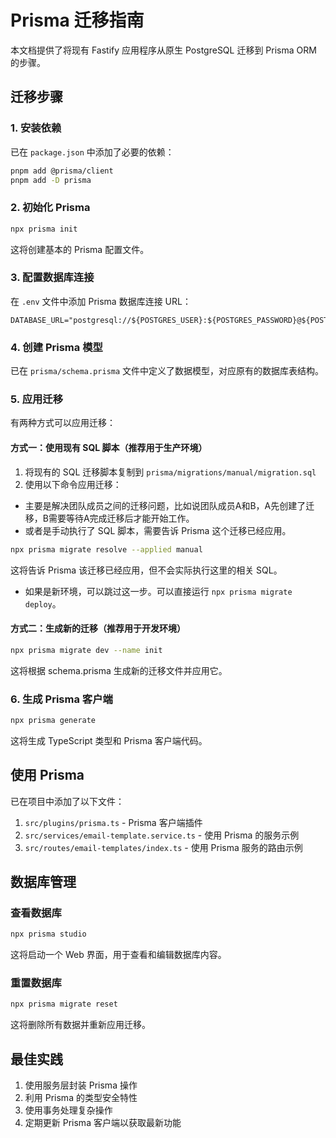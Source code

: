 # Prisma 迁移指南

本文档提供了将现有 Fastify 应用程序从原生 PostgreSQL 迁移到 Prisma ORM 的步骤。

## 迁移步骤

### 1. 安装依赖

已在 `package.json` 中添加了必要的依赖：

```bash
pnpm add @prisma/client
pnpm add -D prisma
```

### 2. 初始化 Prisma

```bash
npx prisma init
```

这将创建基本的 Prisma 配置文件。

### 3. 配置数据库连接

在 `.env` 文件中添加 Prisma 数据库连接 URL：

```
DATABASE_URL="postgresql://${POSTGRES_USER}:${POSTGRES_PASSWORD}@${POSTGRES_HOST}:${POSTGRES_PORT}/${POSTGRES_DB}"
```

### 4. 创建 Prisma 模型

已在 `prisma/schema.prisma` 文件中定义了数据模型，对应原有的数据库表结构。

### 5. 应用迁移

有两种方式可以应用迁移：

#### 方式一：使用现有 SQL 脚本（推荐用于生产环境）

1. 将现有的 SQL 迁移脚本复制到 `prisma/migrations/manual/migration.sql`
2. 使用以下命令应用迁移：

- 主要是解决团队成员之间的迁移问题，比如说团队成员A和B，A先创建了迁移，B需要等待A完成迁移后才能开始工作。
- 或者是手动执行了 SQL 脚本，需要告诉 Prisma 这个迁移已经应用。

```bash
npx prisma migrate resolve --applied manual
```

这将告诉 Prisma 该迁移已经应用，但不会实际执行这里的相关 SQL。

- 如果是新环境，可以跳过这一步。可以直接运行 `npx prisma migrate deploy`。

#### 方式二：生成新的迁移（推荐用于开发环境）

```bash
npx prisma migrate dev --name init
```

这将根据 schema.prisma 生成新的迁移文件并应用它。

### 6. 生成 Prisma 客户端

```bash
npx prisma generate
```

这将生成 TypeScript 类型和 Prisma 客户端代码。

## 使用 Prisma

已在项目中添加了以下文件：

1. `src/plugins/prisma.ts` - Prisma 客户端插件
2. `src/services/email-template.service.ts` - 使用 Prisma 的服务示例
3. `src/routes/email-templates/index.ts` - 使用 Prisma 服务的路由示例

## 数据库管理

### 查看数据库

```bash
npx prisma studio
```

这将启动一个 Web 界面，用于查看和编辑数据库内容。

### 重置数据库

```bash
npx prisma migrate reset
```

这将删除所有数据并重新应用迁移。

## 最佳实践

1. 使用服务层封装 Prisma 操作
2. 利用 Prisma 的类型安全特性
3. 使用事务处理复杂操作
4. 定期更新 Prisma 客户端以获取最新功能
